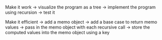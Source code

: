 Make it work
-> visualize the program as a tree
-> implement the program using recursion
-> test it

Make it efficient
-> add a memo object
-> add a base case to return memo values
-> pass in the memo object with each recursive call
-> store the computed values into the memo object using a key